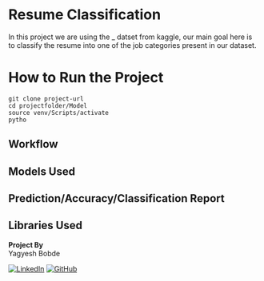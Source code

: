 # Resume Classification 

In this project we are using the _ datset from kaggle, our main goal here is to classify the resume into one of the job categories present in our dataset.

# How to Run the Project 
~~~
git clone project-url 
cd projectfolder/Model
source venv/Scripts/activate
pytho 
~~~
## Workflow 

## Models Used 

## Prediction/Accuracy/Classification Report

## Libraries Used 



**Project By**  
Yagyesh Bobde  
  
[![LinkedIn](https://img.shields.io/badge/linkedin-%230077B5.svg?style=for-the-badge&logo=linkedin&logoColor=white)](https://www.linkedin.com/in/yagyesh-bobde-177523220/) [![GitHub](https://img.shields.io/badge/github-%23121011.svg?style=for-the-badge&logo=github&logoColor=white)](https://github.com/yagyesh-bobde)
